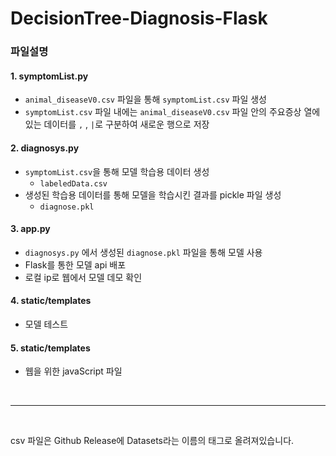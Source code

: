 # DecisionTree-Diagnosis-Flask

### 파일설명

#### 1. symptomList.py
* `animal_diseaseV0.csv` 파일을 통해 `symptomList.csv` 파일 생성
* `symptomList.csv` 파일 내에는 `animal_diseaseV0.csv` 파일 안의 주요증상 열에 있는 데이터를 `,` ,  `|`로 구분하여 새로운 행으로 저장

#### 2. diagnosys.py
  * `symptomList.csv`을 통해 모델 학습용 데이터 생성
    * `labeledData.csv`
  * 생성된 학습용 데이터를 통해 모델을 학습시킨 결과를 pickle 파일 생성 
    * `diagnose.pkl`

#### 3. app.py
 * `diagnosys.py` 에서 생성된 `diagnose.pkl` 파일을 통해 모델 사용
 * Flask를 통한 모델 api 배포
 * 로컬 ip로 웹에서 모델 데모 확인

#### 4. static/templates
* 모델 테스트

#### 5. static/templates
* 웹을 위한 javaScript 파일

</br>

*****

</br>

csv 파일은 Github Release에 Datasets라는 이름의 태그로 올려져있습니다.
  
